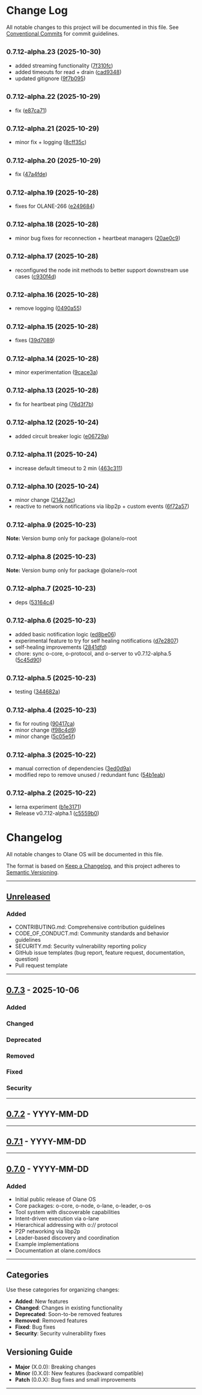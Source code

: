 # Change Log

All notable changes to this project will be documented in this file.
See [Conventional Commits](https://conventionalcommits.org) for commit guidelines.

## <small>0.7.12-alpha.23 (2025-10-30)</small>

- added streaming functionality ([7f310fc](https://github.com/olane-labs/olane/commit/7f310fc))
- added timeouts for read + drain ([cad9348](https://github.com/olane-labs/olane/commit/cad9348))
- updated gitignore ([9f7b095](https://github.com/olane-labs/olane/commit/9f7b095))

## <small>0.7.12-alpha.22 (2025-10-29)</small>

- fix ([e87ca71](https://github.com/olane-labs/olane/commit/e87ca71))

## <small>0.7.12-alpha.21 (2025-10-29)</small>

- minor fix + logging ([8cff35c](https://github.com/olane-labs/olane/commit/8cff35c))

## <small>0.7.12-alpha.20 (2025-10-29)</small>

- fix ([47a4fde](https://github.com/olane-labs/olane/commit/47a4fde))

## <small>0.7.12-alpha.19 (2025-10-28)</small>

- fixes for OLANE-266 ([e249684](https://github.com/olane-labs/olane/commit/e249684))

## <small>0.7.12-alpha.18 (2025-10-28)</small>

- minor bug fixes for reconnection + heartbeat managers ([20ae0c9](https://github.com/olane-labs/olane/commit/20ae0c9))

## <small>0.7.12-alpha.17 (2025-10-28)</small>

- reconfigured the node init methods to better support downstream use cases ([c930f4d](https://github.com/olane-labs/olane/commit/c930f4d))

## <small>0.7.12-alpha.16 (2025-10-28)</small>

- remove logging ([0490a55](https://github.com/olane-labs/olane/commit/0490a55))

## <small>0.7.12-alpha.15 (2025-10-28)</small>

- fixes ([39d7089](https://github.com/olane-labs/olane/commit/39d7089))

## <small>0.7.12-alpha.14 (2025-10-28)</small>

- minor experimentation ([9cace3a](https://github.com/olane-labs/olane/commit/9cace3a))

## <small>0.7.12-alpha.13 (2025-10-28)</small>

- fix for heartbeat ping ([76d3f7b](https://github.com/olane-labs/olane/commit/76d3f7b))

## <small>0.7.12-alpha.12 (2025-10-24)</small>

- added circuit breaker logic ([e06729a](https://github.com/olane-labs/olane/commit/e06729a))

## <small>0.7.12-alpha.11 (2025-10-24)</small>

- increase default timeout to 2 min ([463c311](https://github.com/olane-labs/olane/commit/463c311))

## <small>0.7.12-alpha.10 (2025-10-24)</small>

- minor change ([21427ac](https://github.com/olane-labs/olane/commit/21427ac))
- reactive to network notifications via libp2p + custom events ([6f72a57](https://github.com/olane-labs/olane/commit/6f72a57))

## <small>0.7.12-alpha.9 (2025-10-23)</small>

**Note:** Version bump only for package @olane/o-root

## <small>0.7.12-alpha.8 (2025-10-23)</small>

**Note:** Version bump only for package @olane/o-root

## <small>0.7.12-alpha.7 (2025-10-23)</small>

- deps ([53164c4](https://github.com/olane-labs/olane/commit/53164c4))

## <small>0.7.12-alpha.6 (2025-10-23)</small>

- added basic notification logic ([ed8be06](https://github.com/olane-labs/olane/commit/ed8be06))
- experimental feature to try for self healing notifications ([d7e2807](https://github.com/olane-labs/olane/commit/d7e2807))
- self-healing improvements ([2841dfd](https://github.com/olane-labs/olane/commit/2841dfd))
- chore: sync o-core, o-protocol, and o-server to v0.7.12-alpha.5 ([5c45d90](https://github.com/olane-labs/olane/commit/5c45d90))

## <small>0.7.12-alpha.5 (2025-10-23)</small>

- testing ([344682a](https://github.com/olane-labs/olane/commit/344682a))

## <small>0.7.12-alpha.4 (2025-10-23)</small>

- fix for routing ([90417ca](https://github.com/olane-labs/olane/commit/90417ca))
- minor change ([f98c4d9](https://github.com/olane-labs/olane/commit/f98c4d9))
- minor change ([5c05e5f](https://github.com/olane-labs/olane/commit/5c05e5f))

## <small>0.7.12-alpha.3 (2025-10-22)</small>

- manual correction of dependencies ([3ed0d9a](https://github.com/olane-labs/olane/commit/3ed0d9a))
- modified repo to remove unused / redundant func ([54b1eab](https://github.com/olane-labs/olane/commit/54b1eab))

## <small>0.7.12-alpha.2 (2025-10-22)</small>

- lerna experiment ([b1e3171](https://github.com/olane-labs/olane/commit/b1e3171))
- Release v0.7.12-alpha.1 ([c5559b0](https://github.com/olane-labs/olane/commit/c5559b0))

# Changelog

All notable changes to Olane OS will be documented in this file.

The format is based on [Keep a Changelog](https://keepachangelog.com/en/1.0.0/),
and this project adheres to [Semantic Versioning](https://semver.org/spec/v2.0.0.html).

---

## [Unreleased]

### Added

- CONTRIBUTING.md: Comprehensive contribution guidelines
- CODE_OF_CONDUCT.md: Community standards and behavior guidelines
- SECURITY.md: Security vulnerability reporting policy
- GitHub issue templates (bug report, feature request, documentation, question)
- Pull request template

---

## [0.7.3] - 2025-10-06

### Added

<!-- List new features and additions -->

### Changed

<!-- List changes in existing functionality -->

### Deprecated

<!-- List soon-to-be removed features -->

### Removed

<!-- List removed features -->

### Fixed

<!-- List bug fixes -->

### Security

<!-- List security fixes -->

---

## [0.7.2] - YYYY-MM-DD

<!-- Previous version entries -->

---

## [0.7.1] - YYYY-MM-DD

<!-- Previous version entries -->

---

## [0.7.0] - YYYY-MM-DD

### Added

- Initial public release of Olane OS
- Core packages: o-core, o-node, o-lane, o-leader, o-os
- Tool system with discoverable capabilities
- Intent-driven execution via o-lane
- Hierarchical addressing with o:// protocol
- P2P networking via libp2p
- Leader-based discovery and coordination
- Example implementations
- Documentation at olane.com/docs

---

## Categories

Use these categories for organizing changes:

- **Added**: New features
- **Changed**: Changes in existing functionality
- **Deprecated**: Soon-to-be removed features
- **Removed**: Removed features
- **Fixed**: Bug fixes
- **Security**: Security vulnerability fixes

## Versioning Guide

- **Major** (X.0.0): Breaking changes
- **Minor** (0.X.0): New features (backward compatible)
- **Patch** (0.0.X): Bug fixes and small improvements

---

[Unreleased]: https://github.com/olane-labs/olane/compare/v0.7.3...HEAD
[0.7.3]: https://github.com/olane-labs/olane/releases/tag/v0.7.3
[0.7.2]: https://github.com/olane-labs/olane/releases/tag/v0.7.2
[0.7.1]: https://github.com/olane-labs/olane/releases/tag/v0.7.1
[0.7.0]: https://github.com/olane-labs/olane/releases/tag/v0.7.0
